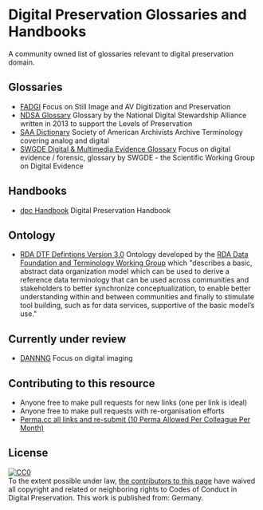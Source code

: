 # Digital Preservation Glossaries and Handbooks

A community owned list of glossaries relevant to digital preservation domain.

## Glossaries
* [FADGI](http://www.digitizationguidelines.gov/glossary.php) 
Focus on Still Image and AV Digitization and Preservation 
* [NDSA Glossary](https://ndsa.org/glossary/)
Glossary by the National Digital Stewardship Alliance written in 2013 to support the Levels of Preservation
* [SAA Dictionary](https://dictionary.archivists.org/index.html)
Society of American Archivists Archive Terminology covering analog and digital
* [SWGDE Digital & Multimedia Evidence Glossary](https://www.leva.org/wp-content/uploads/2019/10/SWGDE-Glossary.pdf)
Focus on digital evidence / forensic, glossary by SWGDE - the Scientific Working Group on Digital Evidence

## Handbooks
* [dpc Handbook](https://www.dpconline.org/handbook)
Digital Preservation Handbook

## Ontology
* [RDA DTF Defintions Version 3.0](https://smw-rda.esc.rzg.mpg.de/dft-3.0.html#A)
Ontology developed by the [RDA Data Foundation and Terminology Working Group](https://rd-alliance.org/groups/data-foundation-and-terminology-wg.html) which "describes a basic, abstract data organization model which can be used to derive a reference data terminology that can be used across communities and stakeholders to better synchronize conceptualization, to enable better understanding within and between communities and finally to stimulate tool building, such as for data services, supportive of the basic model’s use."

## Currently under review 
* [DANNNG](https://docs.google.com/document/d/19FQLpuWrFQEpuJ0rjALGB0acbsxGwCJk2BD2-pMhA5I/edit#heading=h.wrd7fis3gi8m)
Focus on digital imaging 

## Contributing to this resource

* Anyone free to make pull requests for new links (one per link is ideal)
* Anyone free to make pull requests with re-organisation efforts
* [Perma.cc all links and re-submit (10 Perma Allowed Per Colleague Per Month)](http://perma.cc)

## License

<p xmlns:dct="http://purl.org/dc/terms/" xmlns:vcard="http://www.w3.org/2001/vcard-rdf/3.0#">
  <a rel="license"
     href="http://creativecommons.org/publicdomain/zero/1.0/">
    <img src="http://i.creativecommons.org/p/zero/1.0/88x31.png" style="border-style: none;" alt="CC0" />
  </a>
  <br />
  To the extent possible under law,
  <a rel="dct:publisher"
     href="https://github.com/asciim0/digipres-glossaries">
    <span property="dct:title">the contributors to this page</span></a>
  have waived all copyright and related or neighboring rights to
  <span property="dct:title">Codes of Conduct in Digital Preservation</span>.
This work is published from:
<span property="vcard:DE" about="https://github.com/asciim0/digipres-glossaries">
  Germany</span>.
</p>


